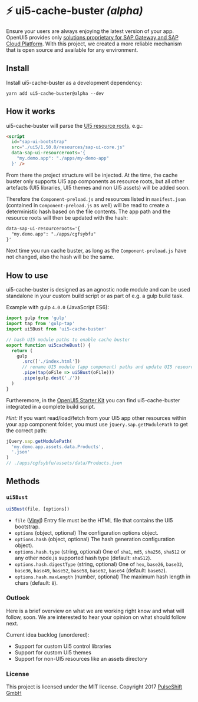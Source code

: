 # ⚡️ ui5-cache-buster *(alpha)*
Ensure your users are always enjoying the latest version of your app. OpenUI5 provides only [solutions proprietary for SAP Gateway and SAP Cloud Platform](https://openui5.hana.ondemand.com/#docs/guide/91f080966f4d1014b6dd926db0e91070.html). With this project, we created a more reliable mechanism that is open source and available for any environment.

## Install
Install ui5-cache-buster as a development dependency:
```
yarn add ui5-cache-buster@alpha --dev
```

## How it works
ui5-cache-buster will parse the [UI5 resource roots](https://openui5.hana.ondemand.com/#docs/guide/1409791afe4747319a3b23a1e2fc7064.html), e.g.:
```html
<script
  id="sap-ui-bootstrap"
  src="./ui5/1.50.0/resources/sap-ui-core.js"
  data-sap-ui-resourceroots='{
    "my.demo.app": "./apps/my-demo-app"
  }' />
```
From there the project structure will be injected. At the time, the cache buster only supports UI5 app components as resource roots, but all other artefacts (UI5 libraries, UI5 themes and non UI5 assets) will be added soon.

Therefore the `Component-preload.js` and resources listed in `manifest.json` (contained in `Component-preload.js` as well) will be read to create a deterministic hash based on the file contents. The app path and the resource roots will then be updated with the hash:
```html
data-sap-ui-resourceroots='{
  "my.demo.app": "./apps/cgfsybfu"
}'
```

Next time you run cache buster, as long as the `Component-preload.js` have not changed, also the hash will be the same.

## How to use
ui5-cache-buster is designed as an agnostic node module and can be used standalone in your custom build script or as part of e.g. a gulp build task.

Example with gulp `4.0.0` (JavaScript ES6):
```js
import gulp from 'gulp'
import tap from 'gulp-tap'
import ui5Bust from 'ui5-cache-buster'

// hash UI5 module paths to enable cache buster
export function ui5cacheBust() {
  return (
    gulp
      .src(['./index.html'])
      // rename UI5 module (app component) paths and update UI5 resource roots in UI5 bootstrap of index.html
      .pipe(tap(oFile => ui5Bust(oFile)))
      .pipe(gulp.dest('./'))
  )
}
```

Furtheremore, in the [OpenUI5 Starter Kit](https://github.com/pulseshift/openui5-gulp-starter-kit) you can find ui5-cache-buster integrated in a complete build script.

*Hint:* If you want read/load/fetch from your UI5 app  other resources within your app component folder, you must use `jQuery.sap.getModulePath` to get the correct path:
```js
jQuery.sap.getModulePath(
  'my.demo.app.assets.data.Products',
  '.json'
)
// ./apps/cgfsybfu/assets/data/Products.json
```

## Methods
### `ui5Bust`
```js
ui5Bust(file, [options])
```

* `file` ([Vinyl](https://github.com/gulpjs/vinyl)) Entry file must be the HTML file that contains the UI5 bootstrap.
* `options` (object, optional) The configuration options object.
* `options.hash` (object, optional) The hash generation configuration object).
* `options.hash.type` (string, optional) One of `sha1`, `md5`, `sha256`, `sha512` or any other node.js supported hash type (default: `sha512`).
* `options.hash.digestType` (string, optional) One of `hex`, `base26`, `base32`, `base36`, `base49`, `base52`, `base58`, `base62`, `base64` (default: `base62`).
* `options.hash.maxLength` (number, optional) The maximum hash length in chars (default: `8`).

### Outlook

Here is a brief overview on what we are working right know and what will follow, soon. We are interested to hear your opinion on what should follow next.

Current idea backlog (unordered):
- Support for custom UI5 control libraries
- Support for custom UI5 themes
- Support for non-UI5 resources like an assets directory

### License

This project is licensed under the MIT license.
Copyright 2017 [PulseShift GmbH](https://pulseshift.com/en/index.html)
